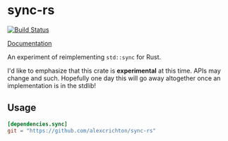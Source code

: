 # sync-rs

[![Build Status](https://travis-ci.org/alexcrichton/sync-rs.svg?branch=master)](https://travis-ci.org/alexcrichton/sync-rs)

[Documentation](http://alexcrichton.com/sync-rs/sync/index.html)

An experiment of reimplementing `std::sync` for Rust.

I'd like to emphasize that this crate is **experimental** at this time. APIs may
change and such. Hopefully one day this will go away altogether once an
implementation is in the stdlib!

## Usage

```toml
[dependencies.sync]
git = "https://github.com/alexcrichton/sync-rs"
```
